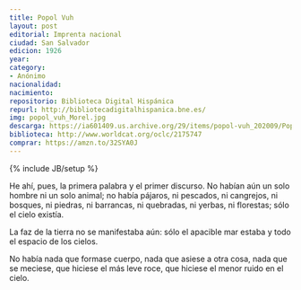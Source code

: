 ```yaml
---
title: Popol Vuh
layout: post
editorial: Imprenta nacional
ciudad: San Salvador
edicion: 1926
year:
category: 
- Anónimo
nacionalidad: 
nacimiento: 
repositorio: Biblioteca Digital Hispánica
repurl: http://bibliotecadigitalhispanica.bne.es/
img: popol_vuh_Morel.jpg
descarga: https://ia601409.us.archive.org/29/items/popol-vuh_202009/Popol_Vuh.pdf
biblioteca: http://www.worldcat.org/oclc/2175747
comprar: https://amzn.to/32SYA0J
---
```

{% include JB/setup %}

He ahí, pues, la primera palabra y el primer discurso. No habían aún un solo hombre ni un solo animal; no había pájaros, ni pescados, ni cangrejos, ni bosques, ni piedras, ni barrancas, ni quebradas, ni yerbas, ni florestas; sólo el cielo existía. 
 
La faz de la tierra no se manifestaba aún: sólo el apacible mar estaba y todo el espacio de los cielos. 
 
No había nada que formase cuerpo, nada que asiese a otra cosa, nada que se meciese, que hiciese el más leve roce, que hiciese el menor ruido en el cielo.

